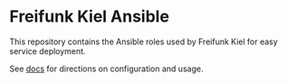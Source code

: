 Freifunk Kiel Ansible
=====================

This repository contains the Ansible roles used by Freifunk Kiel for easy service deployment.

See [docs](docs) for directions on configuration and usage.
